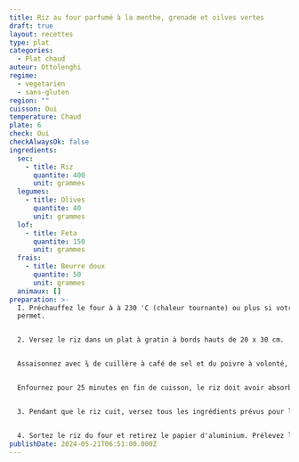 ```yaml
---
title: Riz au four parfumé à la menthe, grenade et oilves vertes
draft: true
layout: recettes
type: plat
categories:
  - Plat chaud
auteur: Ottolenghi
regime:
  - vegetarien
  - sans-gluten
region: ""
cuisson: Oui
temperature: Chaud
plate: 6
check: Oui
checkAlwaysOk: false
ingredients:
  sec:
    - title: Riz
      quantite: 400
      unit: grammes
  legumes:
    - title: Olives
      quantite: 40
      unit: grammes
  lof:
    - title: Feta
      quantite: 150
      unit: grammes
  frais:
    - title: Beurre doux
      quantite: 50
      unit: grammes
  animaux: []
preparation: >-
  I. Préchauffez le four à à 230 'C (chaleur tournante) ou plus si votre four le
  permet.


  2. Versez le riz dans un plat à gratin à bords hauts de 20 x 30 cm.


  Assaisonnez avec ¾ de cuillère à café de sel et du poivre à volonté, arrosez de beurre fondu, puis mouillez avec l'eau bouillante. Déposez les brins de menthe sur le dessus, puis couvrez le plat hermétiquement ave du papier d'aluminium.


  Enfournez pour 25 minutes en fin de cuisson, le riz doit avoir absorbé tout le liquide et s'égrener facilement.


  3. Pendant que le riz cuit, versez tous les ingrédients prévus pour la garniture sauf les 10 g de menthe ciselée dans un cul-depoule, ajoutez ¼ de cuillère à café de sel, mélangez et réservez.


  4. Sortez le riz du four et retirez le papier d'aluminium. Prélevez les feuilles sur les brins de menthe (jetez les tiges) et déposez-les sur le riz, puis parseme de feta. Juste avant de servir, incorporez les 10 g de menthe ciselée dans la garniture et versez sur le riz de manière homogène. Servez chaud.
publishDate: 2024-05-21T06:51:00.000Z
---
```

